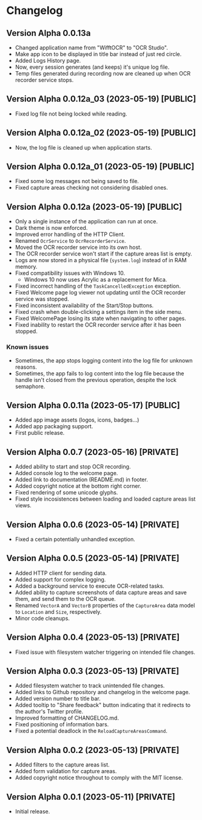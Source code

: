 ﻿# Changelog

## Version Alpha 0.0.13a
* Changed application name from "WifftOCR" to "OCR Studio".
* Make app icon to be displayed in title bar instead of just red circle.
* Added Logs History page.
* Now, every session generates (and keeps) it's unique log file.
* Temp files generated during recording now are cleaned up when OCR recorder service stops.

## Version Alpha 0.0.12a_03 (2023-05-19) [PUBLIC]
* Fixed log file not being locked while reading.

## Version Alpha 0.0.12a_02 (2023-05-19) [PUBLIC]
* Now, the log file is cleaned up when application starts.

## Version Alpha 0.0.12a_01 (2023-05-19) [PUBLIC]
* Fixed some log messages not being saved to file.
* Fixed capture areas checking not considering disabled ones.

## Version Alpha 0.0.12a (2023-05-19) [PUBLIC]
* Only a single instance of the application can run at once.
* Dark theme is now enforced.
* Improved error handling of the HTTP Client.
* Renamed `OcrService` to `OcrRecorderService`.
* Moved the OCR recorder service into its own host.
* The OCR recorder service won't start if the capture areas list is empty.
* Logs are now stored in a physical file (`system.log`) instead of in RAM memory.
* Fixed compatibility issues with Windows 10.
	* Windows 10 now uses Acrylic as a replacement for Mica.
* Fixed incorrect handling of the `TaskCancelledException` exception.
* Fixed Welcome page log viewer not updating until the OCR recorder service was stopped.
* Fixed inconsistent availability of the Start/Stop buttons.
* Fixed crash when double-clicking a settings item in the side menu.
* Fixed WelcomePage losing its state when navigating to other pages.
* Fixed inability to restart the OCR recorder service after it has been stopped.
### Known issues
* Sometimes, the app stops logging content into the log file for unknown reasons.
* Sometimes, the app fails to log content into the log file because the handle isn't closed from the previous operation, despite the lock semaphore.

## Version Alpha 0.0.11a (2023-05-17) [PUBLIC]
* Added app image assets (logos, icons, badges...)
* Added app packaging support.
* First public release.

## Version Alpha 0.0.7 (2023-05-16) [PRIVATE]
* Added ability to start and stop OCR recording.
* Added console log to the welcome page.
* Added link to documentation (README.md) in footer.
* Added copyright notice at the bottom right corner.
* Fixed rendering of some unicode glyphs.
* Fixed style incosistences between loading and loaded capture areas list views.

## Version Alpha 0.0.6 (2023-05-14) [PRIVATE]
* Fixed a certain potentially unhandled exception.

## Version Alpha 0.0.5 (2023-05-14) [PRIVATE]
* Added HTTP client for sending data.
* Added support for complex logging.
* Added a background service to execute OCR-related tasks.
* Added ability to capture screenshots of data capture areas and save them, and send them to the OCR queue.
* Renamed `VectorA` and `VectorB` properties of the `CaptureArea` data model to `Location` and `Size`, respectively.
* Minor code cleanups.

## Version Alpha 0.0.4 (2023-05-13) [PRIVATE]
* Fixed issue with filesystem watcher triggering on intended file changes.

## Version Alpha 0.0.3 (2023-05-13) [PRIVATE]
* Added filesystem watcher to track unintended file changes.
* Added links to Github repository and changelog in the welcome page.
* Added version number to title bar.
* Added tooltip to "Share feedback" button indicating that it redirects to the author's Twitter profile.
* Improved formatting of CHANGELOG.md.
* Fixed positioning of information bars.
* Fixed a potential deadlock in the `ReloadCaptureAreasCommand`.

## Version Alpha 0.0.2 (2023-05-13) [PRIVATE]
* Added filters to the capture areas list.
* Added form validation for capture areas.
* Added copyright notice throughout to comply with the MIT license.

## Version Alpha 0.0.1 (2023-05-11) [PRIVATE]
* Initial release.
